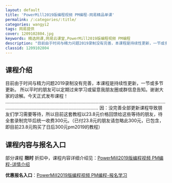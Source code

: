 ```yaml
---
layout: default
title: 'PowerMill2019版编程视频 PM编程-网易精品单课'
permalink: /:categories/:title/
categories: wangyi2
tags: 网易提供
cover: 1209102804.jpg
keywords: 精选网课,网易云课堂,PowerMill2019版编程视频 PM编程
description: "目前由于时间与精力问题2019录制没有完善，本课程是持续性更新，一节或多节更新。所以平时的朋友可以定期过来学习或留意我朋友圈或群信息告知。谢谢大家的谅解。今天正式发布课程！........."
classid: 1209102804
---
```


## 课程介绍

目前由于时间与精力问题2019录制没有完善，本课程是持续性更新，一节或多节更新。
所以平时的朋友可以定期过来学习或留意我朋友圈或群信息告知。谢谢大家的谅解。今天正式发布课程！
....................................................................................................................................................................................................
因：没完善全部更新课程导致朋友们学习需要等待，所以目前这套教程以23.8元价格回馈给这些等待的朋友，待全套录制完毕后统一收费300元。（已付23.8元的朋友请忽略此300元，已包含，即目前23.8元购买了日后300元pm2019的教程）

## 课程内容与报名入口

部分课程 **限时** 折扣中，课程内容详细介绍见：[PowerMill2019版编程视频 PM编程-详情介绍](https://study.163.com/course/introduction/1209102804.htm?share=1&shareId=1025206652&utm_campaign=share&utm_medium=iphoneShare&utm_source=&utm_u=1025206652)

**优惠报名入口**：[PowerMill2019版编程视频 PM编程-报名学习](https://study.163.com/course/introduction/1209102804.htm?share=1&shareId=1025206652&utm_campaign=share&utm_medium=iphoneShare&utm_source=&utm_u=1025206652)

